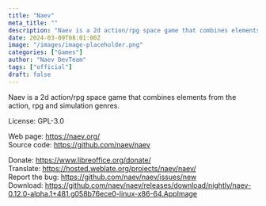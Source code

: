 ```yaml
---
title: "Naev"
meta_title: ""
description: "Naev is a 2d action/rpg space game that combines elements from the action, rpg and simulation genres."
date: 2024-03-09T08:01:00Z
image: "/images/image-placeholder.png"
categories: ["Games"]
author: "Naev DevTeam"
tags: ["official"]
draft: false
---
```


Naev is a 2d action/rpg space game that combines elements from the action, rpg and simulation genres.

License: GPL-3.0

Web page: https://naev.org/  
Source code: https://github.com/naev/naev

Donate: https://www.libreoffice.org/donate/  
Translate: https://hosted.weblate.org/projects/naev/naev/  
Report the bug: https://github.com/naev/naev/issues/new  
Download: https://github.com/naev/naev/releases/download/nightly/naev-0.12.0-alpha.1+481.g058b76ece0-linux-x86-64.AppImage
